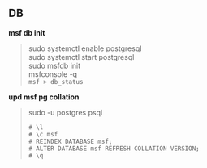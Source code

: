 DB
--- 

__msf db init__  
>
> sudo systemctl enable postgresql  
> sudo systemctl start postgresql  
> sudo msfdb init  
> msfconsole -q  
> `msf > db_status`

__upd msf pg collation__  
>
> sudo -u postgres psql  
>
> `# \l`  
> `# \c msf`  
> `# REINDEX DATABASE msf;`  
> `# ALTER DATABASE msf REFRESH COLLATION VERSION;`  
> `# \q`  



  



